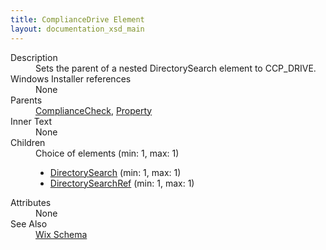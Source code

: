 ```yaml
---
title: ComplianceDrive Element
layout: documentation_xsd_main
---
```

<dl>
  <dt>Description</dt>
  <dd>Sets the parent of a nested DirectorySearch element to CCP_DRIVE.</dd>
  <dt>Windows Installer references</dt>
  <dd>None</dd>
  <dt>Parents</dt>
  <dd>
    <a href="../compliancecheck/">ComplianceCheck</a>, <a href="../property/">Property</a></dd>
  <dt>Inner Text</dt>
  <dd>None</dd>
  <dt>Children</dt>
  <dd>Choice of elements (min: 1, max: 1)<ul><li><a href="../directorysearch/">DirectorySearch</a> (min: 1, max: 1)</li><li><a href="../directorysearchref/">DirectorySearchRef</a> (min: 1, max: 1)</li></ul></dd>
  <dt>Attributes</dt>
  <dd>None</dd>
  <dt>See Also</dt>
  <dd>
    <a href="../">Wix Schema</a>
  </dd>
</dl>
